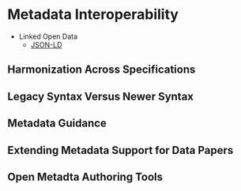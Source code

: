 # Metadata Interoperability

- Linked Open Data
  - [JSON-LD](https://json-ld.org/spec/latest/json-ld/)

## Harmonization Across Specifications

## Legacy Syntax Versus Newer Syntax

## Metadata Guidance

## Extending Metadata Support for Data Papers

## Open Metadta Authoring Tools
